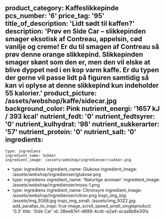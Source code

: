 product_category: Kaffeslikkepinde
pcs_number: '6'
price_tag: '95'
title_of_description: 'Lidt sødt til kaffen?'
description: 'Prøv en Side Car – slikkepinden smager eksotisk af Contreau, appelsin, cød vanilje og creme! Er du til smagen af Contreau så prøv denne orange slikkepind. Slikkepinden smager skønt som den er, men den vil elske at blive dyppet ned i en kop varm kaffe. Er du typen der gerne vil passe lidt på figuren samtidig så kan vi oplyse at denne slikkepind kun indeholder 55 kalorier.'
product_picture: /assets/webshop/kaffe/sidecar.jpg
background_color: Pink
nutrient_energi: '1657 kJ / 393 kcal'
nutrient_fedt: '0'
nutrient_fedtsyrer: '0'
nutrient_kulhydrat: '98'
nutrient_sukkerarter: '57'
nutrient_protein: '0'
nutrient_salt: '0'
ingredients:
  -
    type: ingrediens
    ingredient_name: Sukker
    ingredient_image: /assets/webshop/ingredienser/sukker.png
  -
    type: ingrediens
    ingredient_name: Glukose
    ingredient_image: /assets/webshop/ingredienser/glukose.png
  -
    type: ingrediens
    ingredient_name: 'Naturlige aromaer'
    ingredient_image: /assets/webshop/ingredienser/moss-1.png
  -
    type: ingrediens
    ingredient_name: Citronsyre
    ingredient_image: /assets/webshop/ingredienser/citron.png
inspi_img_big: /assets/img_9268.jpg
inspi_img_small: /assets/img_9322.jpg
add_parallax_to_inspi: true
image_scroll_speed_small_singleproduct: '0.3'
title: 'Side Car'
id: 38ee87e1-d688-4cdc-a2a4-acaa6b8e30fa
